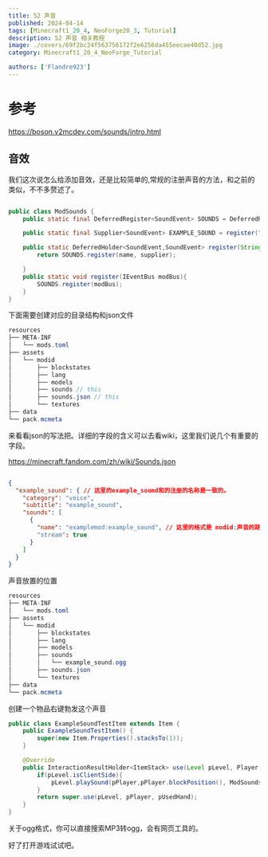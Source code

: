 ```yaml
---
title: 52 声音
published: 2024-04-14
tags: [Minecraft1_20_4, NeoForge20_3, Tutorial]
description: 52 声音 相关教程
image: ./covers/69f2bc24f563756172f2e6256da455eecae40d52.jpg
category: Minecraft1_20_4_NeoForge_Tutorial

authors: ['Flandre923']
---
```

# 参考

https://boson.v2mcdev.com/sounds/intro.html

## 音效

我们这次说怎么给添加音效，还是比较简单的,常规的注册声音的方法，和之前的类似，不不多赘述了。

```java

public class ModSounds {
    public static final DeferredRegister<SoundEvent> SOUNDS = DeferredRegister.create(Registries.SOUND_EVENT, ExampleMod.MODID);

    public static final Supplier<SoundEvent> EXAMPLE_SOUND = register("example_sound", () -> SoundEvent.createFixedRangeEvent(new ResourceLocation(ExampleMod.MODID, "example_sound"),16));

    public static DeferredHolder<SoundEvent,SoundEvent> register(String name, Supplier<SoundEvent> supplier){
        return SOUNDS.register(name, supplier);

    }
    public static void register(IEventBus modBus){
        SOUNDS.register(modBus);
    }
}

```

下面需要创建对应的目录结构和json文件


```java
resources
├── META-INF
│   └── mods.toml
├── assets
│   └── modid
│       ├── blockstates
│       ├── lang
│       ├── models
│       ├── sounds // this 
│       ├── sounds.json // this 
│       └── textures
├── data
└── pack.mcmeta
```
来看看json的写法把。详细的字段的含义可以去看wiki，这里我们说几个有重要的字段。

https://minecraft.fandom.com/zh/wiki/Sounds.json

```json

{
  "example_sound": { // 这里的example_sound和的注册的名称是一致的。
    "category": "voice",
    "subtitle": "example_sound", 
    "sounds": [
      {
        "name": "examplemod:example_sound", // 这里的格式是 modid:声音的路径  位于sounds下面，其中声音文件必须是ogg
        "stream": true
      }
    ]
  }
}
```
声音放置的位置
```java
resources
├── META-INF
│   └── mods.toml
├── assets
│   └── modid
│       ├── blockstates
│       ├── lang
│       ├── models
│       ├── sounds
│       │   └── example_sound.ogg
│       ├── sounds.json
│       └── textures
├── data
└── pack.mcmeta
```

创建一个物品右键勃发这个声音

```java
public class ExampleSoundTestItem extends Item {
    public ExampleSoundTestItem() {
        super(new Item.Properties().stacksTo(1));
    }

    @Override
    public InteractionResultHolder<ItemStack> use(Level pLevel, Player pPlayer, InteractionHand pUsedHand) {
        if(pLevel.isClientSide){
            pLevel.playSound(pPlayer,pPlayer.blockPosition(), ModSounds.EXAMPLE_SOUND.get(), SoundSource.AMBIENT,10f,1f);
        }
        return super.use(pLevel, pPlayer, pUsedHand);
    }
}

```

关于ogg格式，你可以直接搜索MP3转ogg，会有网页工具的。

好了打开游戏试试吧。

